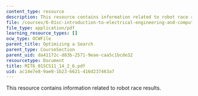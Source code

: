 ```yaml
---
content_type: resource
description: This resource contains information related to robot race results.
file: /courses/6-01sc-introduction-to-electrical-engineering-and-computer-science-i-spring-2011/ac14e7e89ae01b236621416d237463a7_MIT6_01SCS11_14_2_6.pdf
file_type: application/pdf
learning_resource_types: []
ocw_type: OCWFile
parent_title: Optimizing a Search
parent_type: CourseSection
parent_uid: da41172c-d83b-2571-9eae-caa5c1bcde32
resourcetype: Document
title: MIT6_01SCS11_14_2_6.pdf
uid: ac14e7e8-9ae0-1b23-6621-416d237463a7
---
```

This resource contains information related to robot race results.

